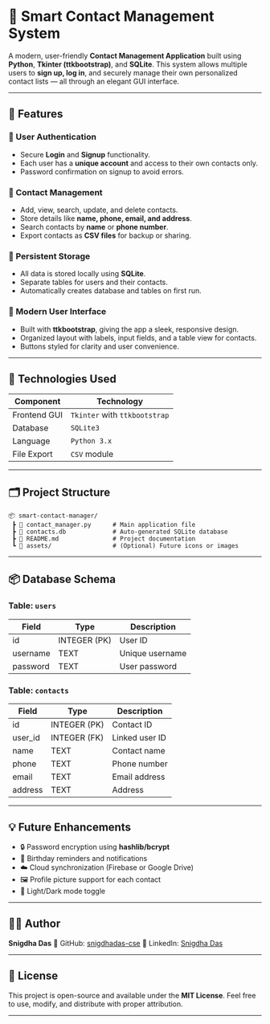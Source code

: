 
# 📇 Smart Contact Management System

A modern, user-friendly **Contact Management Application** built using **Python**, **Tkinter (ttkbootstrap)**, and **SQLite**.
This system allows multiple users to **sign up, log in**, and securely manage their own personalized contact lists — all through an elegant GUI interface.

---

## 🚀 Features

### 👤 User Authentication

* Secure **Login** and **Signup** functionality.
* Each user has a **unique account** and access to their own contacts only.
* Password confirmation on signup to avoid errors.

### 📒 Contact Management

* Add, view, search, update, and delete contacts.
* Store details like **name, phone, email, and address**.
* Search contacts by **name** or **phone number**.
* Export contacts as **CSV files** for backup or sharing.

### 💾 Persistent Storage

* All data is stored locally using **SQLite**.
* Separate tables for users and their contacts.
* Automatically creates database and tables on first run.

### 🎨 Modern User Interface

* Built with **ttkbootstrap**, giving the app a sleek, responsive design.
* Organized layout with labels, input fields, and a table view for contacts.
* Buttons styled for clarity and user convenience.

---

## 🧰 Technologies Used

| Component    | Technology                    |
| ------------ | ----------------------------- |
| Frontend GUI | `Tkinter` with `ttkbootstrap` |
| Database     | `SQLite3`                     |
| Language     | `Python 3.x`                  |
| File Export  | `CSV` module                  |


---

## 🗂️ Project Structure

```
📦 smart-contact-manager/
 ┣ 📜 contact_manager.py      # Main application file
 ┣ 📜 contacts.db             # Auto-generated SQLite database
 ┣ 📜 README.md               # Project documentation
 ┗ 📂 assets/                 # (Optional) Future icons or images
```

---

## 📦 Database Schema

### Table: `users`

| Field    | Type         | Description     |
| -------- | ------------ | --------------- |
| id       | INTEGER (PK) | User ID         |
| username | TEXT         | Unique username |
| password | TEXT         | User password   |

### Table: `contacts`

| Field   | Type         | Description    |
| ------- | ------------ | -------------- |
| id      | INTEGER (PK) | Contact ID     |
| user_id | INTEGER (FK) | Linked user ID |
| name    | TEXT         | Contact name   |
| phone   | TEXT         | Phone number   |
| email   | TEXT         | Email address  |
| address | TEXT         | Address        |

---

## 💡 Future Enhancements

* 🔒 Password encryption using **hashlib/bcrypt**
* 🎂 Birthday reminders and notifications
* ☁️ Cloud synchronization (Firebase or Google Drive)
* 🖼️ Profile picture support for each contact
* 🌙 Light/Dark mode toggle

---

## 🧑‍💻 Author

**Snigdha Das**
💼 GitHub: [snigdhadas-cse](https://github.com/snigdhadas-cse)
🔗 LinkedIn: [Snigdha Das](https://www.linkedin.com/in/snigdhadas-cse/)

---

## 🪪 License

This project is open-source and available under the **MIT License**.
Feel free to use, modify, and distribute with proper attribution.

---
